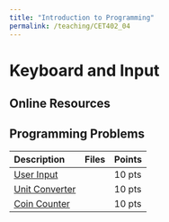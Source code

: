 ```yaml
---
title: "Introduction to Programming"
permalink: /teaching/CET402_04
---
```


# Keyboard and Input

## Online Resources

## Programming Problems

| Description    | Files|Points  |
| :------------- |:-----| :----- |
| [User Input](/files/CET402/04_UserInput.pdf)     |      | 10 pts |
| [Unit Converter](/files/CET402/04_UnitConverter.pdf) |      | 10 pts |
| [Coin Counter](/files/CET402/04_CoinCounter.pdf)   |      | 10 pts |


